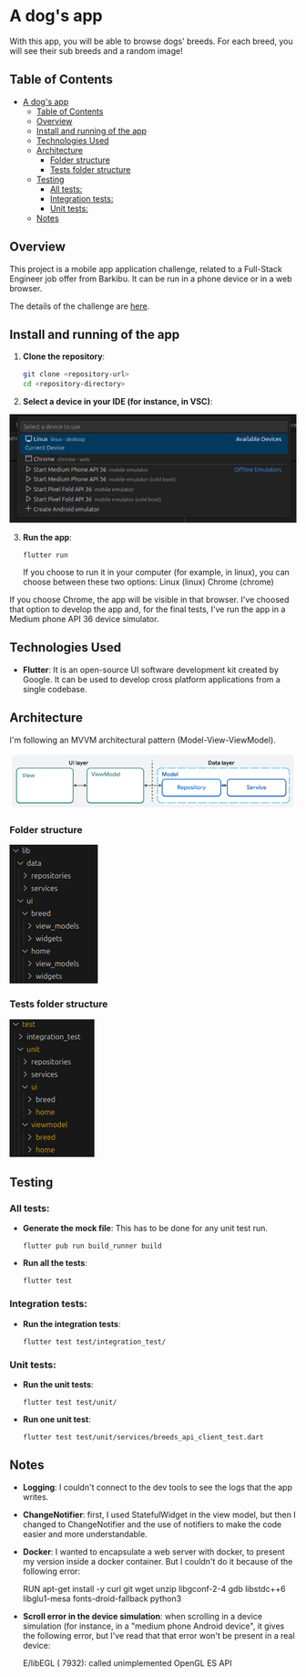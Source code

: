 # A dog's app

With this app, you will be able to browse dogs' breeds. For each breed, you will see their sub breeds and a random image!

## Table of Contents

- [A dog's app](#a-dogs-app)
  - [Table of Contents](#table-of-contents)
  - [Overview](#overview)
  - [Install and running of the app](#install-and-running-of-the-app)
  - [Technologies Used](#technologies-used)
  - [Architecture](#architecture)
    - [Folder structure](#folder-structure)
    - [Tests folder structure](#tests-folder-structure)
  - [Testing](#testing)
    - [All tests:](#all-tests)
    - [Integration tests:](#integration-tests)
    - [Unit tests:](#unit-tests)
  - [Notes](#notes)

## Overview

This project is a mobile app application challenge, related to a Full-Stack Engineer job offer from Barkibu. It can be run in a phone device or in a web browser.

The details of the challenge are [here](https://public.3.basecamp.com/p/TJZ2w99rpzoxyxhwHWLfmFkD).

## Install and running of the app

1. **Clone the repository**:

   ```bash
   git clone <repository-url>
   cd <repository-directory>
   ```

2. **Select a device in your IDE (for instance, in VSC)**:

![choose_device](/docs/choose_device.png)

3. **Run the app**:

   ```
   flutter run
   ```

   If you choose to run it in your computer (for example, in linux), you can choose between these two options:
   Linux (linux)
   Chrome (chrome)

If you choose Chrome, the app will be visible in that browser. I've choosed that option to develop the app and, for the final tests, I've run the app in a Medium phone API 36 device simulator.

## Technologies Used

- **Flutter**: It is an open-source UI software development kit created by Google. It can be used to develop cross platform applications from a single codebase.

## Architecture

I'm following an MVVM architectural pattern (Model-View-ViewModel).

![MVVM](/docs/MVVM.png)

### Folder structure

![folder_structure_v2](/docs/folder_structure_v2.png)

### Tests folder structure

![tests_folder_structure_v2](/docs/tests_folder_structure_v2.png)

## Testing

### All tests:

- **Generate the mock file**: This has to be done for any unit test run.

  ```
  flutter pub run build_runner build
  ```

- **Run all the tests**:
  ```
  flutter test
  ```

### Integration tests:

- **Run the integration tests**:
  ```
  flutter test test/integration_test/
  ```

### Unit tests:

- **Run the unit tests**:
  ```
  flutter test test/unit/
  ```
- **Run one unit test**:
  ```
  flutter test test/unit/services/breeds_api_client_test.dart
  ```

## Notes

- **Logging**: I couldn't connect to the dev tools to see the logs that the app writes.
- **ChangeNotifier**: first, I used StatefulWidget in the view model, but then I changed to ChangeNotifier and the use of notifiers to make the code easier and more understandable.

- **Docker**: I wanted to encapsulate a web server with docker, to present my version inside a docker container. But I couldn't do it because of the following error:

  RUN apt-get install -y curl git wget unzip libgconf-2-4 gdb libstdc++6 libglu1-mesa fonts-droid-fallback python3

- **Scroll error in the device simulation**: when scrolling in a device simulation (for instance, in a "medium phone Android device", it gives the following error, but I've read that that error won't be present in a real device:

  E/libEGL ( 7932): called unimplemented OpenGL ES API
